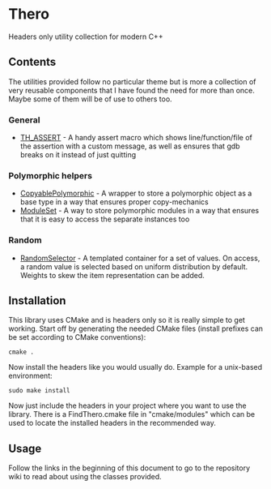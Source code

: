# Thero
Headers only utility collection for modern C++

## Contents

The utilities provided follow no particular theme but is more a collection of very reusable components that I have found the need for more than once. Maybe some of them will be of use to others too.

### General

* [TH_ASSERT](https://github.com/therocode/thero/wiki/TH_ASSERT) - A handy assert macro which shows line/function/file of the assertion with a custom message, as well as ensures that gdb breaks on it instead of just quitting

### Polymorphic helpers

* [CopyablePolymorphic](https://github.com/therocode/thero/wiki/CopyablePolymorphic) - A wrapper to store a polymorphic object as a base type in a way that ensures proper copy-mechanics
* [ModuleSet](https://github.com/therocode/thero/wiki/ModuleSet) - A way to store polymorphic modules in a way that ensures that it is easy to access the separate instances too

### Random

* [RandomSelector](https://github.com/therocode/thero/wiki/RandomSelector) - A templated container for a set of values. On access, a random value is selected based on uniform distribution by default. Weights to skew the item representation can be added.

## Installation

This library uses CMake and is headers only so it is really simple to get working. Start off by generating the needed CMake files (install prefixes can be set according to CMake conventions):

```
cmake .
```

Now install the headers like you would usually do. Example for a unix-based environment:

```
sudo make install
```

Now just include the headers in your project where you want to use the library. There is a FindThero.cmake file in "cmake/modules" which can be used to locate the installed headers in the recommended way.

## Usage

Follow the links in the beginning of this document to go to the repository wiki to read about using the classes provided.
